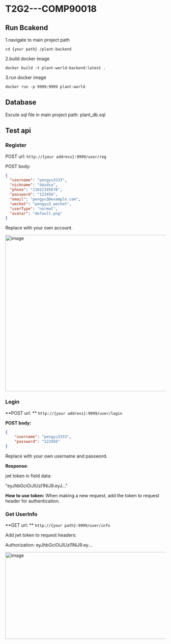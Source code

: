 # T2G2---COMP90018


## Run Bcakend

1.navigate to main project path

  `cd {your path} /plant-backend`

2.build docker image

  `docker build -t plant-world-backend:latest .`

3.run docker image

  `docker run -p 9999:9999 plant-world`

## Database
Excute sql file in main project path: plant_db.sql


## Test api

### Register
POST url: 
  `http://{your address}:9999/user/reg`

POST body:
```json
{
  "username": "pengyu3333",
  "nickname": "dasdsa",
  "phone": "13812345678",
  "password": "123456",
  "email": "pengyu3@example.com",
  "wechat": "pengyu3_wechat",
  "userType": "normal",
  "avatar": "default.png"
}
```

Replace with your own account.

<img width="968" height="491" alt="image" src="https://github.com/user-attachments/assets/f976a471-1883-4adc-a31f-6a341da33891" />

### Login
**POST url: **
  `http://{your address}:9999/user/login`

**POST body:**
```json
{
    "username": "pengyu3333",
    "password": "123456"
}
```

Replace with your own username and password.

**Response**: 

jwt token in field data: 

"eyJhbGciOiJIUzI1NiJ9.eyJ..."

**How to use token:** When making a new request, add the token to request header for authentication.
### Get UserInfo
**GET url: **
  `http://{your path}:9999/user/info`

Add jwt token to request headers:

Authorization: eyJhbGciOiJIUzI1NiJ9.ey...

<img width="2110" height="273" alt="image" src="https://github.com/user-attachments/assets/36c438eb-e680-40d8-9020-8007ce619d29" />
